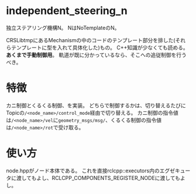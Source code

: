 # independent_steering_n
独立ステアリング機構N。
NはNoTemplateのN。

CRSLibtmpにあるMechanismの中のコードのテンプレート部分を排した(それらテンプレートに型を入れて具体化した)もの。
C++知識が少なくても読める。
**あくまで手動制御用**。
軌道が既に分かっているなら、そこへの追従制御を行うべき。

# 特徴
カニ制御とくるくる制御、を実装。
どちらで制御するかは、切り替えるたびにTopicの`/<node_name>/control_mode`経由で切り替える。
カニ制御の指令値は`/<node_name>/vel`に`geometry_msgs/msg/`、くるくる制御の指令値は`/<node_name>/rot`で受け取る。


# 使い方
node.hppがノード本体である。
これを直接rclcpp::executors内のエグゼキュータに渡してもよし、RCLCPP_COMPONENTS_REGISTER_NODEに渡してもよし。

